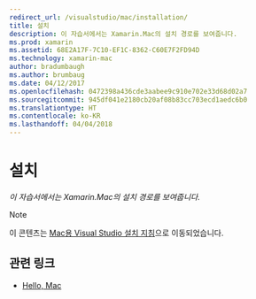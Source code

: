 ```yaml
---
redirect_url: /visualstudio/mac/installation/
title: 설치
description: 이 자습서에서는 Xamarin.Mac의 설치 경로를 보여줍니다.
ms.prod: xamarin
ms.assetid: 68E2A17F-7C10-EF1C-8362-C60E7F2FD94D
ms.technology: xamarin-mac
author: bradumbaugh
ms.author: brumbaug
ms.date: 04/12/2017
ms.openlocfilehash: 0472398a436cde3aabee9c910e702e33d68d02a7
ms.sourcegitcommit: 945df041e2180cb20af08b83cc703ecd1aedc6b0
ms.translationtype: HT
ms.contentlocale: ko-KR
ms.lasthandoff: 04/04/2018
---
```

# <a name="installation"></a>설치

_이 자습서에서는 Xamarin.Mac의 설치 경로를 보여줍니다._

> [!NOTE]
> 이 콘텐츠는 [Mac용 Visual Studio 설치 지침](https://docs.microsoft.com/visualstudio/mac/installation)으로 이동되었습니다.


## <a name="related-links"></a>관련 링크

- [Hello, Mac](~/mac/get-started/hello-mac.md)
